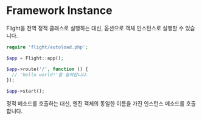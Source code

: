 # Framework Instance

Flight을 전역 정적 클래스로 실행하는 대신, 옵션으로 객체 인스턴스로 실행할 수 있습니다.

```php
require 'flight/autoload.php';

$app = Flight::app();

$app->route('/', function () {
  // 'hello world!'를 출력합니다.
});

$app->start();
```

정적 메소드를 호출하는 대신, 엔진 객체의 동일한 이름을 가진 인스턴스 메소드를 호출합니다.
